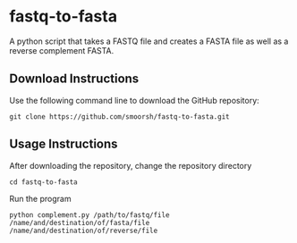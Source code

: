 # fastq-to-fasta
A python script that takes a FASTQ file and creates a FASTA file as well as a reverse complement FASTA.

## Download Instructions
Use the following command line to download the GitHub repository:

```
git clone https://github.com/smoorsh/fastq-to-fasta.git
```
## Usage Instructions
After downloading the repository, change the repository directory
```
cd fastq-to-fasta
```
Run the program
```
python complement.py /path/to/fastq/file /name/and/destination/of/fasta/file /name/and/destination/of/reverse/file
```
